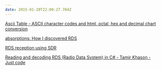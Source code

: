 ```yaml
---
date: 2015-01-20T22:09:27.704Z
---
```

[Ascii Table - ASCII character codes and html, octal, hex and decimal chart conversion](http://www.asciitable.com/)

[absorptions: How I discovered RDS](http://www.windytan.com/2013/04/how-i-discovered-rds.html)

[RDS reception using SDR](http://www.anotherurl.com/library/sdr/sdrrds.htm)

[Reading and decoding RDS (Radio Data System) in C#  -  Tamir Khason - Just code](http://khason.net/blog/reading-and-decoding-rds-radio-data-system-in-c/)

